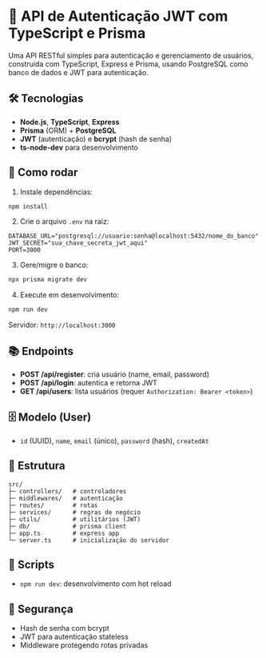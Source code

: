 # 🔐 API de Autenticação JWT com TypeScript e Prisma

Uma API RESTful simples para autenticação e gerenciamento de usuários, construída com TypeScript, Express e Prisma, usando PostgreSQL como banco de dados e JWT para autenticação.

## 🛠️ Tecnologias

- **Node.js**, **TypeScript**, **Express**
- **Prisma** (ORM) + **PostgreSQL**
- **JWT** (autenticação) e **bcrypt** (hash de senha)
- **ts-node-dev** para desenvolvimento

## 🚀 Como rodar

1. Instale dependências:

```bash
npm install
```

2. Crie o arquivo `.env` na raiz:

```env
DATABASE_URL="postgresql://usuario:senha@localhost:5432/nome_do_banco"
JWT_SECRET="sua_chave_secreta_jwt_aqui"
PORT=3000
```

3. Gere/migre o banco:

```bash
npx prisma migrate dev
```

4. Execute em desenvolvimento:

```bash
npm run dev
```

Servidor: `http://localhost:3000`

## 📚 Endpoints

- **POST /api/register**: cria usuário (name, email, password)
- **POST /api/login**: autentica e retorna JWT
- **GET /api/users**: lista usuários (requer `Authorization: Bearer <token>`)

## 🗄️ Modelo (User)

- `id` (UUID), `name`, `email` (único), `password` (hash), `createdAt`

## 📁 Estrutura

```
src/
├─ controllers/   # controladores
├─ middlewares/   # autenticação
├─ routes/        # rotas
├─ services/      # regras de negócio
├─ utils/         # utilitários (JWT)
├─ db/            # prisma client
├─ app.ts         # express app
└─ server.ts      # inicialização do servidor
```

## 🔧 Scripts

- `npm run dev`: desenvolvimento com hot reload

## 🔐 Segurança

- Hash de senha com bcrypt
- JWT para autenticação stateless
- Middleware protegendo rotas privadas

